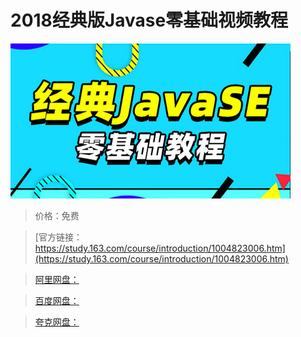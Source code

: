 # 2018经典版Javase零基础视频教程

![img](../../../assets/study163/free/7896e58f4f9b4e37897219fa9b133a55.jpg)

> 价格：免费

> [官方链接：https://study.163.com/course/introduction/1004823006.htm](https://study.163.com/course/introduction/1004823006.htm)

> [阿里网盘：]()

> [百度网盘：]()

> [夸克网盘：]()
